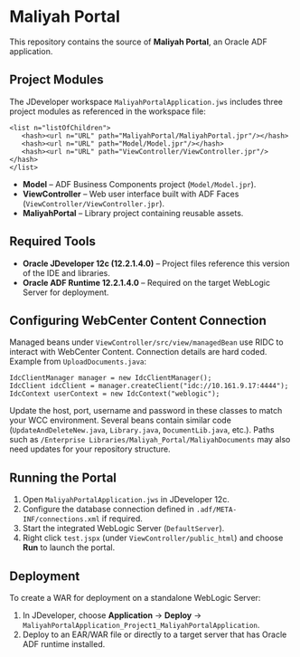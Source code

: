 # Maliyah Portal

This repository contains the source of **Maliyah Portal**, an Oracle ADF application.

## Project Modules

The JDeveloper workspace `MaliyahPortalApplication.jws` includes three project modules as referenced in the workspace file:

```
<list n="listOfChildren">
   <hash><url n="URL" path="MaliyahPortal/MaliyahPortal.jpr"/></hash>
   <hash><url n="URL" path="Model/Model.jpr"/></hash>
   <hash><url n="URL" path="ViewController/ViewController.jpr"/></hash>
</list>
```

- **Model** – ADF Business Components project (`Model/Model.jpr`).
- **ViewController** – Web user interface built with ADF Faces (`ViewController/ViewController.jpr`).
- **MaliyahPortal** – Library project containing reusable assets.

## Required Tools

- **Oracle JDeveloper 12c (12.2.1.4.0)** – Project files reference this version of the IDE and libraries.
- **Oracle ADF Runtime 12.2.1.4.0** – Required on the target WebLogic Server for deployment.

## Configuring WebCenter Content Connection

Managed beans under `ViewController/src/view/managedBean` use RIDC to interact with WebCenter Content. Connection details are hard coded. Example from `UploadDocuments.java`:

```
IdcClientManager manager = new IdcClientManager();
IdcClient idcClient = manager.createClient("idc://10.161.9.17:4444");
IdcContext userContext = new IdcContext("weblogic");
```

Update the host, port, username and password in these classes to match your WCC environment. Several beans contain similar code (`UpdateAndDeleteNew.java`, `Library.java`, `DocumentLib.java`, etc.). Paths such as `/Enterprise Libraries/Maliyah_Portal/MaliyahDocuments` may also need updates for your repository structure.

## Running the Portal

1. Open `MaliyahPortalApplication.jws` in JDeveloper 12c.
2. Configure the database connection defined in `.adf/META-INF/connections.xml` if required.
3. Start the integrated WebLogic Server (`DefaultServer`).
4. Right click `test.jspx` (under `ViewController/public_html`) and choose **Run** to launch the portal.

## Deployment

To create a WAR for deployment on a standalone WebLogic Server:

1. In JDeveloper, choose **Application** → **Deploy** → `MaliyahPortalApplication_Project1_MaliyahPortalApplication`.
2. Deploy to an EAR/WAR file or directly to a target server that has Oracle ADF runtime installed.

